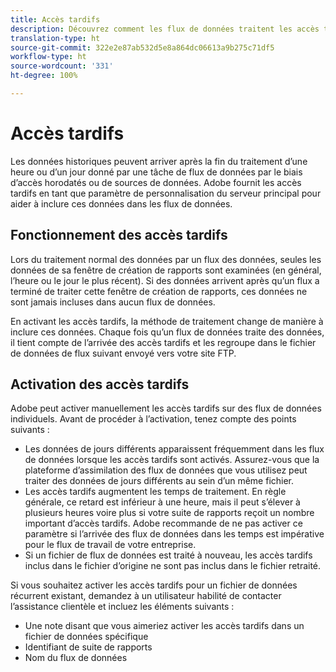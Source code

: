 ```yaml
---
title: Accès tardifs
description: Découvrez comment les flux de données traitent les accès tardifs.
translation-type: ht
source-git-commit: 322e2e87ab532d5e8a864dc06613a9b275c71df5
workflow-type: ht
source-wordcount: '331'
ht-degree: 100%

---
```



# Accès tardifs

Les données historiques peuvent arriver après la fin du traitement d’une heure ou d’un jour donné par une tâche de flux de données par le biais d’accès horodatés ou de sources de données. Adobe fournit les accès tardifs en tant que paramètre de personnalisation du serveur principal pour aider à inclure ces données dans les flux de données.

## Fonctionnement des accès tardifs

Lors du traitement normal des données par un flux des données, seules les données de sa fenêtre de création de rapports sont examinées (en général, l’heure ou le jour le plus récent). Si des données arrivent après qu’un flux a terminé de traiter cette fenêtre de création de rapports, ces données ne sont jamais incluses dans aucun flux de données.

En activant les accès tardifs, la méthode de traitement change de manière à inclure ces données. Chaque fois qu’un flux de données traite des données, il tient compte de l’arrivée des accès tardifs et les regroupe dans le fichier de données de flux suivant envoyé vers votre site FTP.

## Activation des accès tardifs

Adobe peut activer manuellement les accès tardifs sur des flux de données individuels. Avant de procéder à l’activation, tenez compte des points suivants :

* Les données de jours différents apparaissent fréquemment dans les flux de données lorsque les accès tardifs sont activés. Assurez-vous que la plateforme d’assimilation des flux de données que vous utilisez peut traiter des données de jours différents au sein d’un même fichier.
* Les accès tardifs augmentent les temps de traitement. En règle générale, ce retard est inférieur à une heure, mais il peut s’élever à plusieurs heures voire plus si votre suite de rapports reçoit un nombre important d’accès tardifs. Adobe recommande de ne pas activer ce paramètre si l’arrivée des flux de données dans les temps est impérative pour le flux de travail de votre entreprise.
* Si un fichier de flux de données est traité à nouveau, les accès tardifs inclus dans le fichier d’origine ne sont pas inclus dans le fichier retraité.

Si vous souhaitez activer les accès tardifs pour un fichier de données récurrent existant, demandez à un utilisateur habilité de contacter l’assistance clientèle et incluez les éléments suivants :

* Une note disant que vous aimeriez activer les accès tardifs dans un fichier de données spécifique
* Identifiant de suite de rapports
* Nom du flux de données
